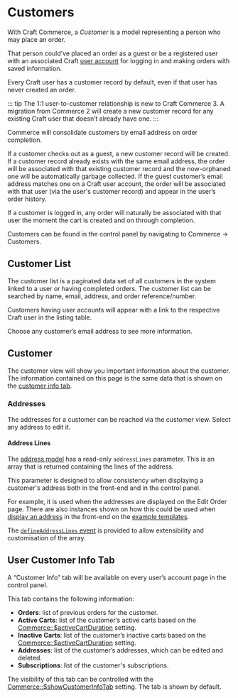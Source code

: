 # Customers

With Craft Commerce, a _Customer_ is a model representing a person who may place an order.

That person could’ve placed an order as a guest or be a registered user with an associated Craft [user account](https://docs.craftcms.com/v3/users.html) for logging in and making orders with saved information.

Every Craft user has a customer record by default, even if that user has never created an order.

::: tip
The 1:1 user-to-customer relationship is new to Craft Commerce 3. A migration from Commerce 2 will create a new customer record for any existing Craft user that doesn’t already have one.
:::

Commerce will consolidate customers by email address on order completion.

If a customer checks out as a guest, a new customer record will be created. If a customer record already exists with the same email address, the order will be associated with that existing customer record and the now-orphaned one will be automatically garbage collected. If the guest customer’s email address matches one on a Craft user account, the order will be associated with that user (via the user's customer record) and appear in the user’s order history.

If a customer is logged in, any order will naturally be associated with that user the moment the cart is created and on through completion.

Customers can be found in the control panel by navigating to Commerce → Customers.

## Customer List

The customer list is a paginated data set of all customers in the system linked to a user or having completed orders. The customer list can be searched by name, email, address, and order reference/number.

Customers having user accounts will appear with a link to the respective Craft user in the listing table.

Choose any customer’s email address to see more information.

## Customer

The customer view will show you important information about the customer. The information contained on this page is the same data that is shown on the [customer info tab](#user-customer-info-tab).

### Addresses

The addresses for a customer can be reached via the customer view. Select any address to edit it.

#### Address Lines

The [address model](commerce3:craft\commerce\models\Address) has a read-only `addressLines` parameter. This is an array that is returned containing the lines of the address.

This parameter is designed to allow consistency when displaying a customer's address both in the front-end and in the control panel.

For example, it is used when the addresses are displayed on the Edit Order page. There are also instances shown on how this could be used when [display an address](https://github.com/craftcms/commerce/blob/develop/example-templates/shop/_includes/addresses/address.twig) in the front-end on the [example templates](example-templates.md).

The [`defineAddressLines` event](events.md#defineaddresslines) is provided to allow extensibility and customisation of the array.

## User Customer Info Tab

A “Customer Info” tab will be available on every user’s account page in the control panel.

This tab contains the following information:

- **Orders**: list of previous orders for the customer.
- **Active Carts**: list of the customer’s active carts based on the [Commerce::\$activeCartDuration](configuration.md#activecartduration) setting.
- **Inactive Carts**: list of the customer’s inactive carts based on the [Commerce::\$activeCartDuration](configuration.md#activecartduration) setting.
- **Addresses**: list of the customer’s addresses, which can be edited and deleted.
- **Subscriptions**: list of the customer's subscriptions.

The visibility of this tab can be controlled with the [Commerce::\$showCustomerInfoTab](configuration.md#showcustomerinfotab) setting. The tab is shown by default.
